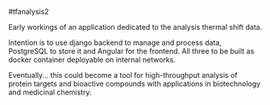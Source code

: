 #tfanalysis2

Early workings of an application dedicated to the analysis thermal
shift data.

Intention is to use django backend to manage and process data, PostgreSQL
to store it and Angular for the frontend. All three to be built as 
docker container deployable on internal networks.

Eventually... this could become a tool for high-throughput analysis of 
protein targets and bioactive compounds with applications in biotechnology
and medicinal chemistry.
